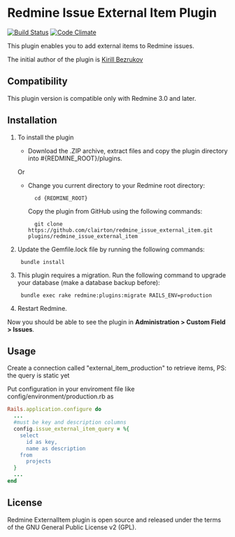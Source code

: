 # Redmine Issue External Item Plugin

[![Build Status](https://travis-ci.org/clairton/redmine_issue_external_item.svg?branch=master)](https://travis-ci.org/clairton/redmine_issue_external_item)
[![Code Climate](https://codeclimate.com/github/clairton/redmine_issue_external_item/badges/gpa.svg)](https://codeclimate.com/github/clairton/redmine_issue_external_item)

This plugin enables you to add external items to Redmine issues. 

The initial author of the plugin is [Kirill Bezrukov](http://www.redminecrm.com/projects/external_item/pages/1)

## Compatibility

This plugin version is compatible only with Redmine 3.0 and later.

## Installation

1. To install the plugin
    * Download the .ZIP archive, extract files and copy the plugin directory into #{REDMINE_ROOT}/plugins.
    
    Or

    * Change you current directory to your Redmine root directory:  

            cd {REDMINE_ROOT}
            
      Copy the plugin from GitHub using the following commands:
      
            git clone https://github.com/clairton/redmine_issue_external_item.git plugins/redmine_issue_external_item
            
2. Update the Gemfile.lock file by running the following commands:  

        bundle install
            
3. This plugin requires a migration. Run the following command to upgrade your database (make a database backup before):  

        bundle exec rake redmine:plugins:migrate RAILS_ENV=production 
        
4. Restart Redmine.

Now you should be able to see the plugin in **Administration > Custom Field > Issues**.

## Usage

Create a connection called "external_item_production" to retrieve items, PS: the query is static yet

Put configuration in your enviroment file like config/environment/production.rb as

```ruby
Rails.application.configure do
  ...
  #must be key and description columns
  config.issue_external_item_query = %{
    select 
      id as key, 
      name as description 
    from 
      projects
  }
  ...
end

```
 
## License

Redmine ExternalItem plugin is open source and released under the terms of the GNU General Public License v2 (GPL).
